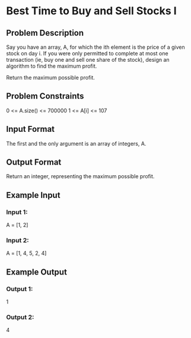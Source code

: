 # Best Time to Buy and Sell Stocks I
## Problem Description
Say you have an array, A, for which the ith element is the price of a given stock on day i.
If you were only permitted to complete at most one transaction (ie, buy one and sell one share of the stock), design an algorithm to find the maximum profit.

Return the maximum possible profit.

## Problem Constraints
0 <= A.size() <= 700000
1 <= A[i] <= 107

## Input Format
The first and the only argument is an array of integers, A.

## Output Format
Return an integer, representing the maximum possible profit.


## Example Input
### Input 1:
A = [1, 2]
### Input 2:
A = [1, 4, 5, 2, 4]

## Example Output
### Output 1:
1
### Output 2:
4